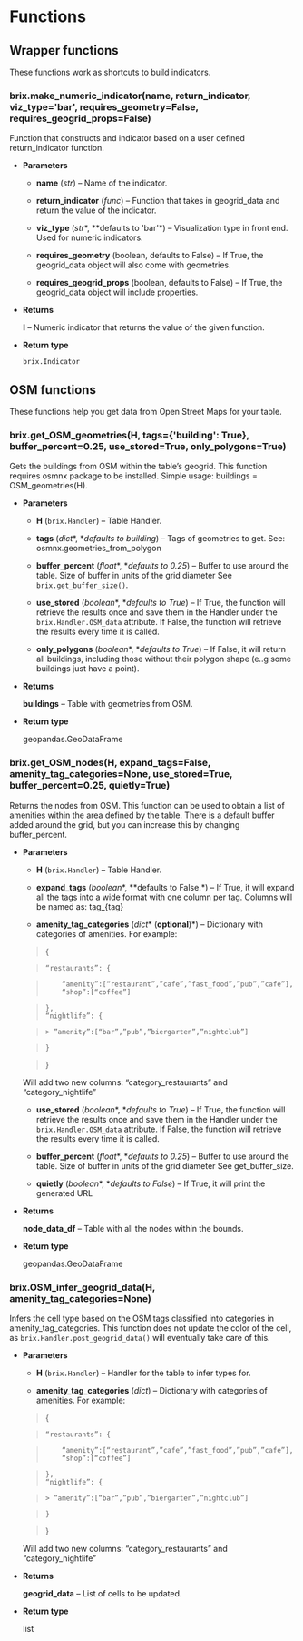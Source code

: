 # Functions

## Wrapper functions

These functions work as shortcuts to build indicators.


### brix.make_numeric_indicator(name, return_indicator, viz_type='bar', requires_geometry=False, requires_geogrid_props=False)
Function that constructs and indicator based on a user defined return_indicator function.


* **Parameters**

    
    * **name** (*str*) – Name of the indicator.


    * **return_indicator** (*func*) – Function that takes in geogrid_data and return the value of the indicator.


    * **viz_type** (*str**, **defaults to 'bar'*) – Visualization type in front end. Used for numeric indicators.


    * **requires_geometry** (boolean, defaults to False) – If True, the geogrid_data object will also come with geometries.


    * **requires_geogrid_props** (boolean, defaults to False) – If True, the geogrid_data object will include properties.



* **Returns**

    **I** – Numeric indicator that returns the value of the given function.



* **Return type**

    `brix.Indicator`


## OSM functions

These functions help you get data from Open Street Maps for your table.


### brix.get_OSM_geometries(H, tags={'building': True}, buffer_percent=0.25, use_stored=True, only_polygons=True)
Gets the buildings from OSM within the table’s geogrid.
This function requires osmnx package to be installed.
Simple usage: buildings = OSM_geometries(H).


* **Parameters**

    
    * **H** (`brix.Handler`) – Table Handler.


    * **tags** (*dict**, **defaults to building*) – Tags of geometries to get. See: osmnx.geometries_from_polygon


    * **buffer_percent** (*float**, **defaults to 0.25*) – Buffer to use around the table.
    Size of buffer in units of the grid diameter
    See `brix.get_buffer_size()`.


    * **use_stored** (*boolean**, **defaults to True*) – If True, the function will retrieve the results once and save them in the Handler under the `brix.Handler.OSM_data` attribute.
    If False, the function will retrieve the results every time it is called.


    * **only_polygons** (*boolean**, **defaults to True*) – If False, it will return all buildings, including those without their polygon shape (e..g some buildings just have a point).



* **Returns**

    **buildings** – Table with geometries from OSM.



* **Return type**

    geopandas.GeoDataFrame



### brix.get_OSM_nodes(H, expand_tags=False, amenity_tag_categories=None, use_stored=True, buffer_percent=0.25, quietly=True)
Returns the nodes from OSM.
This function can be used to obtain a list of amenities within the area defined by the table.
There is a default buffer added around the grid, but you can increase this by changing buffer_percent.


* **Parameters**

    
    * **H** (`brix.Handler`) – Table Handler.


    * **expand_tags** (*boolean**, **defaults to False.*) – If True, it will expand all the tags into a wide format with one column per tag.
    Columns will be named as: tag_{tag}


    * **amenity_tag_categories** (*dict** (**optional**)*) – Dictionary with categories of amenities.
    For example:

    > {

    >     “restaurants”: {

    >         “amenity”:[“restaurant”,”cafe”,”fast_food”,”pub”,”cafe”],
    >         “shop”:[“coffee”]

    >     },
    >     “nightlife”: {

    >     > ”amenity”:[“bar”,”pub”,”biergarten”,”nightclub”]

    >     }

    > }

    Will add two new columns: “category_restaurants” and “category_nightlife”



    * **use_stored** (*boolean**, **defaults to True*) – If True, the function will retrieve the results once and save them in the Handler under the `brix.Handler.OSM_data` attribute.
    If False, the function will retrieve the results every time it is called.


    * **buffer_percent** (*float**, **defaults to 0.25*) – Buffer to use around the table.
    Size of buffer in units of the grid diameter
    See get_buffer_size.


    * **quietly** (*boolean**, **defaults to False*) – If True, it will print the generated URL



* **Returns**

    **node_data_df** – Table with all the nodes within the bounds.



* **Return type**

    geopandas.GeoDataFrame



### brix.OSM_infer_geogrid_data(H, amenity_tag_categories=None)
Infers the cell type based on the OSM tags classified into categories in amenity_tag_categories.
This function does not update the color of the cell, as `brix.Handler.post_geogrid_data()` will eventually take care of this.


* **Parameters**

    
    * **H** (`brix.Handler`) – Handler for the table to infer types for.


    * **amenity_tag_categories** (*dict*) – Dictionary with categories of amenities.
    For example:

    > {

    >     “restaurants”: {

    >         “amenity”:[“restaurant”,”cafe”,”fast_food”,”pub”,”cafe”],
    >         “shop”:[“coffee”]

    >     },
    >     “nightlife”: {

    >     > ”amenity”:[“bar”,”pub”,”biergarten”,”nightclub”]

    >     }

    > }

    Will add two new columns: “category_restaurants” and “category_nightlife”




* **Returns**

    **geogrid_data** – List of cells to be updated.



* **Return type**

    list
